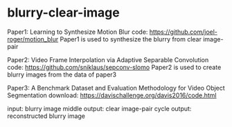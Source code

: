 # blurry-clear-image

Paper1: Learning to Synthesize Motion Blur 
code: https://github.com/joel-roger/motion_blur
 Paper1 is used to synthesize the blurry from clear image-pair 

Paper2:
Video Frame Interpolation via Adaptive Separable Convolution
code: https://github.com/sniklaus/sepconv-slomo
 Paper2 is used to create blurry images from the data of paper3

Paper3:
A Benchmark Dataset and Evaluation Methodology for Video Object Segmentation
download: https://davischallenge.org/davis2016/code.html


input: blurry image 
middle output: clear image-pair 
cycle output: reconstructed blurry image 
